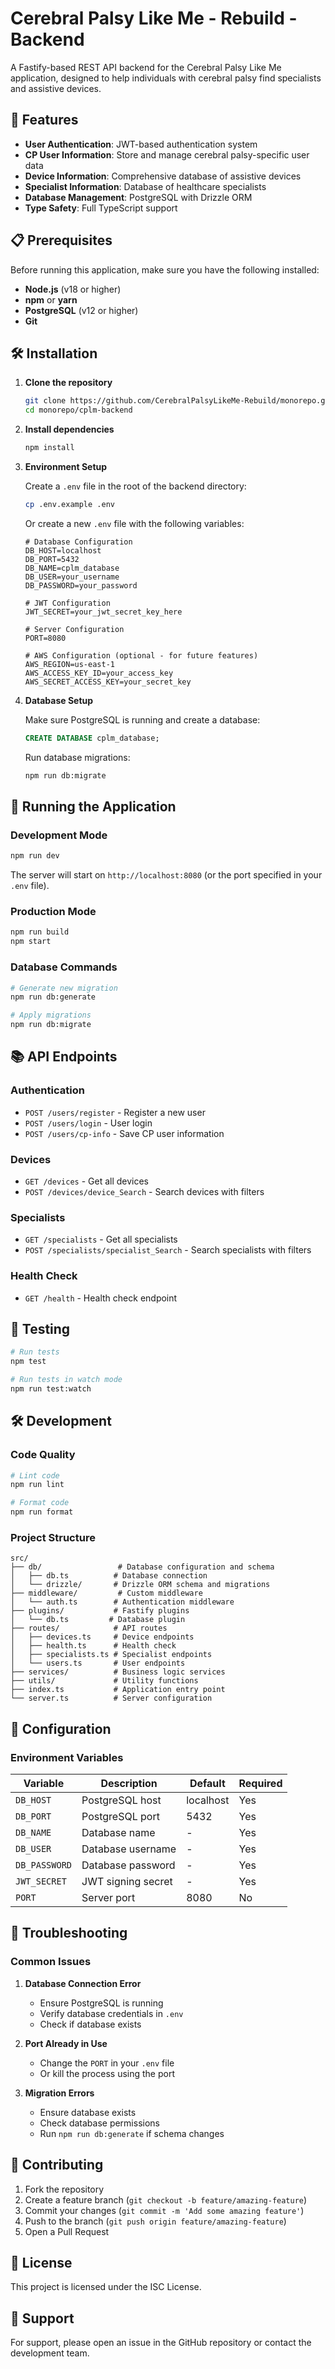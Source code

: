 # Cerebral Palsy Like Me - Rebuild - Backend

A Fastify-based REST API backend for the Cerebral Palsy Like Me application, designed to help individuals with cerebral palsy find specialists and assistive devices.

## 🚀 Features

- **User Authentication**: JWT-based authentication system
- **CP User Information**: Store and manage cerebral palsy-specific user data
- **Device Information**: Comprehensive database of assistive devices
- **Specialist Information**: Database of healthcare specialists
- **Database Management**: PostgreSQL with Drizzle ORM
- **Type Safety**: Full TypeScript support

## 📋 Prerequisites

Before running this application, make sure you have the following installed:

- **Node.js** (v18 or higher)
- **npm** or **yarn**
- **PostgreSQL** (v12 or higher)
- **Git**

## 🛠️ Installation

1. **Clone the repository**
   ```bash
   git clone https://github.com/CerebralPalsyLikeMe-Rebuild/monorepo.git
   cd monorepo/cplm-backend
   ```

2. **Install dependencies**
   ```bash
   npm install
   ```

3. **Environment Setup**
   
   Create a `.env` file in the root of the backend directory:
   ```bash
   cp .env.example .env
   ```
   
   Or create a new `.env` file with the following variables:
   ```env
   # Database Configuration
   DB_HOST=localhost
   DB_PORT=5432
   DB_NAME=cplm_database
   DB_USER=your_username
   DB_PASSWORD=your_password
   
   # JWT Configuration
   JWT_SECRET=your_jwt_secret_key_here
   
   # Server Configuration
   PORT=8080
   
   # AWS Configuration (optional - for future features)
   AWS_REGION=us-east-1
   AWS_ACCESS_KEY_ID=your_access_key
   AWS_SECRET_ACCESS_KEY=your_secret_key
   ```

4. **Database Setup**
   
   Make sure PostgreSQL is running and create a database:
   ```sql
   CREATE DATABASE cplm_database;
   ```
   
   Run database migrations:
   ```bash
   npm run db:migrate
   ```

## 🚀 Running the Application

### Development Mode
```bash
npm run dev
```
The server will start on `http://localhost:8080` (or the port specified in your `.env` file).

### Production Mode
```bash
npm run build
npm start
```

### Database Commands
```bash
# Generate new migration
npm run db:generate

# Apply migrations
npm run db:migrate
```

## 📚 API Endpoints

### Authentication
- `POST /users/register` - Register a new user
- `POST /users/login` - User login
- `POST /users/cp-info` - Save CP user information

### Devices
- `GET /devices` - Get all devices
- `POST /devices/device_Search` - Search devices with filters

### Specialists
- `GET /specialists` - Get all specialists
- `POST /specialists/specialist_Search` - Search specialists with filters

### Health Check
- `GET /health` - Health check endpoint

## 🧪 Testing

```bash
# Run tests
npm test

# Run tests in watch mode
npm run test:watch
```

## 🛠️ Development

### Code Quality
```bash
# Lint code
npm run lint

# Format code
npm run format
```

### Project Structure
```
src/
├── db/                 # Database configuration and schema
│   ├── db.ts          # Database connection
│   └── drizzle/       # Drizzle ORM schema and migrations
├── middleware/         # Custom middleware
│   └── auth.ts        # Authentication middleware
├── plugins/           # Fastify plugins
│   └── db.ts         # Database plugin
├── routes/            # API routes
│   ├── devices.ts     # Device endpoints
│   ├── health.ts      # Health check
│   ├── specialists.ts # Specialist endpoints
│   └── users.ts       # User endpoints
├── services/          # Business logic services
├── utils/             # Utility functions
├── index.ts           # Application entry point
└── server.ts          # Server configuration
```

## 🔧 Configuration

### Environment Variables

| Variable | Description | Default | Required |
|----------|-------------|---------|----------|
| `DB_HOST` | PostgreSQL host | localhost | Yes |
| `DB_PORT` | PostgreSQL port | 5432 | Yes |
| `DB_NAME` | Database name | - | Yes |
| `DB_USER` | Database username | - | Yes |
| `DB_PASSWORD` | Database password | - | Yes |
| `JWT_SECRET` | JWT signing secret | - | Yes |
| `PORT` | Server port | 8080 | No |

## 🐛 Troubleshooting

### Common Issues

1. **Database Connection Error**
   - Ensure PostgreSQL is running
   - Verify database credentials in `.env`
   - Check if database exists

2. **Port Already in Use**
   - Change the `PORT` in your `.env` file
   - Or kill the process using the port

3. **Migration Errors**
   - Ensure database exists
   - Check database permissions
   - Run `npm run db:generate` if schema changes

## 📝 Contributing

1. Fork the repository
2. Create a feature branch (`git checkout -b feature/amazing-feature`)
3. Commit your changes (`git commit -m 'Add some amazing feature'`)
4. Push to the branch (`git push origin feature/amazing-feature`)
5. Open a Pull Request

## 📄 License

This project is licensed under the ISC License.

## 🤝 Support

For support, please open an issue in the GitHub repository or contact the development team. 
